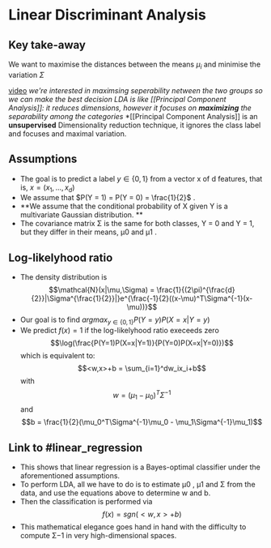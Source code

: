 # Linear Discriminant Analysis
## Key take-away
We want to maximise the distances between the means $\mu_i$ and minimise the variation $\Sigma$ 

[video](https://youtu.be/azXCzI57Yfc)
*we're interested in maximsing seperability netween the two groups so we can make the best decision*
*LDA is like [[Principal Component Analysis]]: it reduces dimensions, however it focuses on **maximizing** the separability among the categories*
*[[Principal Component Analysis]] is an **unsupervised** Dimensionality reduction technique, it ignores the class label and focuses and maximal variation.

## Assumptions
- The goal is to predict a label $y ∈ \{0, 1\}$ from a vector x of d features, that is, $x = (x_1, . . . , x_d )$
- We assume that $P(Y = 1) = P(Y = 0) = \frac{1}{2}$ . 
- **We assume that the conditional probability of X given Y is a multivariate Gaussian distribution. **
- The covariance matrix Σ is the same for both classes, Y = 0 and Y = 1, but they differ in their means, µ0 and µ1 .

## Log-likelyhood ratio
- The density distribution is
$$\mathcal{N}(x|\mu,\Sigma) = \frac{1}{(2\pi)^{\frac{d}{2}}|\Sigma^{\frac{1}{2}}|}e^{\frac{-1}{2}((x-\mu)^T\Sigma^{-1}(x-\mu))}$$
- Our goal is to find $argmax_{y \in \{0,1\}} P(Y=y)P(X=x|Y=y)$ 
- We predict $f(x)=1$ if the log-likelyhood ratio execeeds zero $$\log(\frac{P(Y=1)P(X=x|Y=1)}{P(Y=0)P(X=x|Y=0)})$$
which is equivalent to:
$$<w,x>+b = \sum_{i=1}^dw_ix_i+b$$
with $$w = (\mu_1- \mu_0)^T\Sigma^{-1}$$
and $$b = \frac{1}{2}(\mu_0^T\Sigma^{-1}\mu_0 - \mu_1\Sigma^{-1}\mu_1)$$
## Link to #linear_regression
- This shows that linear regression is a Bayes-optimal classifier under the aforementioned assumptions. 
- To perform LDA, all we have to do is to estimate µ0 , µ1 and Σ from the data, and use the equations above to determine w and b. 
- Then the classification is performed via $$f(x) = sgn(<w,x> + b)$$
- This mathematical elegance goes hand in hand with the difficulty to compute Σ−1 in very high-dimensional spaces.
